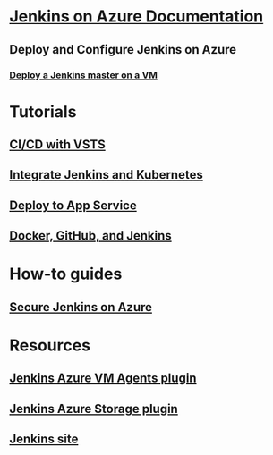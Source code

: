 # [Jenkins on Azure Documentation](index.md)
## Deploy and Configure Jenkins on Azure
### [Deploy a Jenkins master on a VM](/azure/jenkins/install-jenkins-solution-template)
# Tutorials
## [CI/CD with VSTS](https://www.visualstudio.com/docs/build/apps/jenkins/build-deploy-jenkins)
## [Integrate Jenkins and Kubernetes](/azure/container-service/container-service-kubernetes-jenkins)
## [Deploy to App Service](/azure/jenkins/execute-cli-jenkins-pipeline)
## [Docker, GitHub, and Jenkins](/azure/virtual-machines/linux/tutorial-jenkins-github-docker-cicd)
# How-to guides
## [Secure Jenkins on Azure](https://jenkins.io/blog/2017/04/20/secure-jenkins-on-azure/)
# Resources
## [Jenkins Azure VM Agents plugin](https://plugins.jenkins.io/azure-vm-agents)
## [Jenkins Azure Storage plugin](https://plugins.jenkins.io/windows-azure-storage)
## [Jenkins site](https://jenkins.io/)
